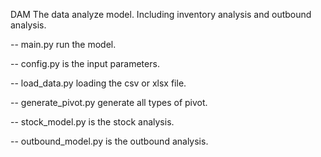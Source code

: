 DAM
The data analyze model. Including inventory analysis and outbound analysis.

-- main.py run the model.

-- config.py is the input parameters.

-- load_data.py loading the csv or xlsx file.

-- generate_pivot.py generate all types of pivot.

-- stock_model.py is the stock analysis.

-- outbound_model.py is the outbound analysis.
